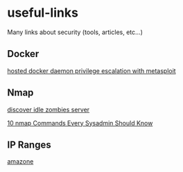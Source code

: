 # useful-links
Many links about security (tools, articles, etc...)

## Docker
[hosted docker daemon privilege escalation with metasploit](https://www.rapid7.com/db/modules/exploit/linux/local/docker_daemon_privilege_escalation)

## Nmap
[discover idle zombies server](http://insecurety.net/?p=51)

[10 nmap Commands Every Sysadmin Should Know](http://bencane.com/2013/02/25/10-nmap-commands-every-sysadmin-should-know/)

## IP Ranges
[amazone](https://ip-ranges.amazonaws.com/ip-ranges.json)
